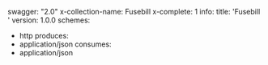 swagger: "2.0"
x-collection-name: Fusebill
x-complete: 1
info:
  title: 'Fusebill '
  version: 1.0.0
schemes:
- http
produces:
- application/json
consumes:
- application/json